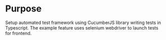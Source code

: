 # Purpose
Setup automated test framework using CucumberJS library writing tests in Typescript.
The example feature uses selenium webdriver to launch tests for frontend.


